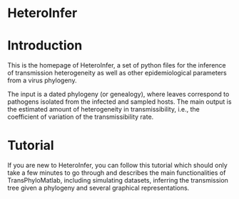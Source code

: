 # HeteroInfer
# Introduction
This is the homepage of HeteroInfer, a set of python files for the inference of transmission heterogeneity as well as other epidemiological parameters from a virus phylogeny. 

The input is a dated phylogeny (or genealogy), where leaves correspond to pathogens isolated from the infected and sampled hosts. The main output is the estimated amount of heterogeneity in transmissibility, i.e., the coefficient of variation of the transmissibility rate.  

# Tutorial 
If you are new to HeteroInfer, you can follow this tutorial which should only take a few minutes to go through and describes the main functionalities of TransPhyloMatlab, including simulating datasets, inferring the transmission tree given a phylogeny and several graphical representations.
